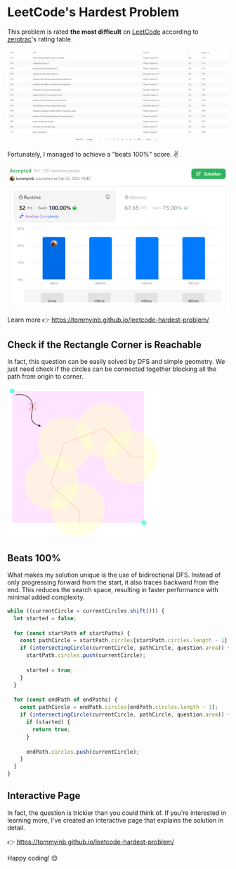 # LeetCode's Hardest Problem

This problem is rated **the most difficult** on [LeetCode](https://leetcode.com/problems/check-if-the-rectangle-corner-is-reachable) according to [zerotrac](https://zerotrac.github.io/leetcode_problem_rating/)'s rating table.

![Rating Table](./preview/rating-table.png)

Fortunately, I managed to achieve a "beats 100%" score. ✌️

![Submit](./preview/submit.png)

Learn more 👉 <https://tommyinb.github.io/leetcode-hardest-problem/>

## Check if the Rectangle Corner is Reachable

In fact, this question can be easily solved by DFS and simple geometry. We just need check if the circles can be connected together blocking all the path from origin to corner.

![Question](./preview/question.png)

## Beats 100%

What makes my solution unique is the use of bidirectional DFS. Instead of only progressing forward from the start, it also traces backward from the end. This reduces the search space, resulting in faster performance with minimal added complexity.

```ts
while ((currentCircle = currentCircles.shift())) {
  let started = false;

  for (const startPath of startPaths) {
    const pathCircle = startPath.circles[startPath.circles.length - 1];
    if (intersectingCircle(currentCircle, pathCircle, question.area)) {
      startPath.circles.push(currentCircle);

      started = true;
    }
  }

  for (const endPath of endPaths) {
    const pathCircle = endPath.circles[endPath.circles.length - 1];
    if (intersectingCircle(currentCircle, pathCircle, question.area)) {
      if (started) {
        return true;
      }

      endPath.circles.push(currentCircle);
    }
  }
}
```

## Interactive Page

In fact, the question is trickier than you could think of. If you're interested in learning more, I've created an interactive page that explains the solution in detail.

👉 <https://tommyinb.github.io/leetcode-hardest-problem/>

Happy coding! 😊
